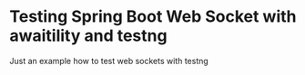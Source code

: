 # Testing Spring Boot Web Socket with awaitility and testng

Just an example how to test web sockets with testng
